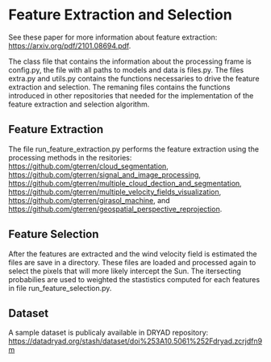 # Feature Extraction and Selection

See these paper for more information about feature extraction: https://arxiv.org/pdf/2101.08694.pdf.

The class file that contains the information about the processing frame is config.py, the file with all paths to models and data is files.py. The files extra.py and utils.py contains the functions necessaries to drive the feature extraction and selection. The remaning files contains the functions introduced in other repositories that needed for the implementation of the feature extraction and selection algorithm. 


## Feature Extraction

The file run_feature_extraction.py performs the feature extraction using the processing methods in the resitories: https://github.com/gterren/cloud_segmentation, https://github.com/gterren/signal_and_image_processing, https://github.com/gterren/multiple_cloud_dection_and_segmentation, https://github.com/gterren/multiple_velocity_fields_visualization, https://github.com/gterren/girasol_machine, and https://github.com/gterren/geospatial_perspective_reprojection.

## Feature Selection

After the features are extracted and the wind velocity field is estimated the files are save in a directory. These files are loaded and processed again to select the pixels that will more likely intercept the Sun. The itersecting probabilies are used to weighted the stastistics computed for each features in file run_feature_selection.py.

## Dataset

A sample dataset is publicaly available in DRYAD repository: https://datadryad.org/stash/dataset/doi%253A10.5061%252Fdryad.zcrjdfn9m
